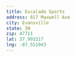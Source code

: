 ```yaml
---
title: Escalade Sports
address: 817 Maxwell Ave
city: Evansville
state: IN
zip: 47711
lat: 37.993217
lng: -87.551943
---
```

